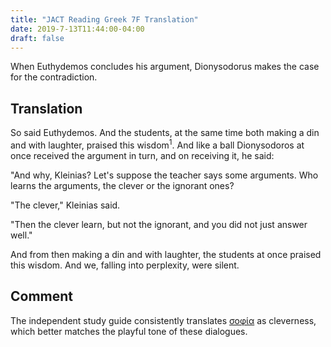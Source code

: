 ```yaml
---
title: "JACT Reading Greek 7F Translation"
date: 2019-7-13T11:44:00-04:00
draft: false
---
```

When Euthydemos concludes his argument, Dionysodorus makes the case for the contradiction.<!--more-->
## Translation
So said Euthydemos. And the students, at the same time both making a din
and with laughter, praised this wisdom<sup>1</sup>. And like a ball Dionysodoros at once
received the argument in turn, and on receiving it, he said:

"And why, Kleinias? Let's suppose the teacher says some arguments. Who learns
the arguments, the clever or the ignorant ones?

"The clever," Kleinias said.

"Then the clever learn, but not the ignorant, and you did not just answer well."

And from then making a din and with laughter, the students at once praised this
wisdom. And we, falling into perplexity, were silent.
## Comment
The independent study guide consistently translates [σοφία](<insert link>) as cleverness, which better matches the playful tone of these dialogues.